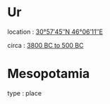 # Ur

location
: [30°57′45″N 46°06′11″E](geo:30.9625,46.103056)

circa
: [3800 BC to 500 BC](date:-3800/-500)


# Mesopotamia

type
: place